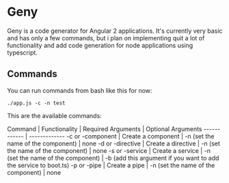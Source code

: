 # Geny

Geny is a code generator for Angular 2 applications. It's currently very basic and has only a few commands, but i plan on implementing quit a lot of functionality and add code generation for node applications using typescript.

## Commands

You can run commands from bash like this for now:
```
./app.js -c -n test
```
This are the available commands:

Command | Functionality | Required Arguments | Optional Arguments 
------------ | -------------
-c or -component | Create a component | -n (set the name of the component) | none 
-d or -directive | Create a directive | -n (set the name of the component) | none 
-s or -service | Create a service | -n (set the name of the component) | -b (add this argument if you want to add the service to boot.ts)
-p or -pipe | Create a pipe | -n (set the name of the component) | none
